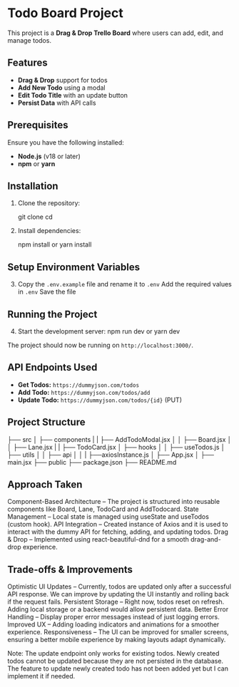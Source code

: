 # Todo Board Project

This project is a **Drag & Drop Trello Board** where users can add, edit, and manage todos.

## Features
- **Drag & Drop** support for todos
- **Add New Todo** using a modal
- **Edit Todo Title** with an update button
- **Persist Data** with API calls

## Prerequisites
Ensure you have the following installed:
- **Node.js** (v18 or later)
- **npm** or **yarn**

## Installation

1. Clone the repository:

   git clone <repo-url>
   cd <project-directory>

2. Install dependencies:

   npm install
   or
   yarn install

## Setup Environment Variables

3. Copy the `.env.example` file and rename it to `.env` 
   Add the required values in `.env`
   Save the file

## Running the Project

4. Start the development server:
   npm run dev
   or
   yarn dev


The project should now be running on `http://localhost:3000/`.

## API Endpoints Used

- **Get Todos:** `https://dummyjson.com/todos`
- **Add Todo:** `https://dummyjson.com/todos/add`
- **Update Todo:** `https://dummyjson.com/todos/{id}` (PUT)

## Project Structure
├── src
│   ├── components
|   |   ├── AddTodoModal.jsx
│   │   ├── Board.jsx
│   │   ├── Lane.jsx
|   |   ├── TodoCard.jsx
│   ├── hooks
│   │   ├── useTodos.js
│   ├── utils
│   │   ├── api
│   │   |    ├──axiosInstance.js
│   ├── App.jsx
│   ├── main.jsx
├── public
├── package.json
├── README.md


## Approach Taken

Component-Based Architecture – The project is structured into reusable components like  Board, Lane, TodoCard and AddTodocard.
State Management – Local state is managed using useState and useTodos (custom hook).
API Integration – Created instance of Axios and it is used to interact with the dummy API for fetching, adding, and updating todos.
Drag & Drop – Implemented using react-beautiful-dnd for a smooth drag-and-drop experience.


## Trade-offs & Improvements

Optimistic UI Updates – Currently, todos are updated only after a successful API response. We can improve by updating the UI instantly and rolling back if the request fails.
Persistent Storage – Right now, todos reset on refresh. Adding local storage or a backend would allow persistent data.
Better Error Handling – Display proper error messages instead of just logging errors.
Improved UX – Adding loading indicators and animations for a smoother experience.
Responsiveness – The UI can be improved for smaller screens, ensuring a better mobile experience by making layouts adapt dynamically.


Note: The update endpoint only works for existing todos. Newly created todos cannot be updated because they are not persisted in the database. The feature to update newly created todo has not been added yet but I can implement it if needed.

